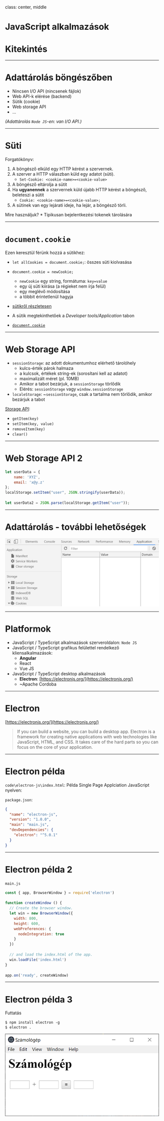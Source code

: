 class: center, middle

# JavaScript alkalmazások 
# Kitekintés

---
# Adattárolás böngészőben

* Nincsen I/O API (nincsenek fájlok)
* Web API-k elérése (backend)
* Sütik (cookie)
* Web storage API
* ...

*(Adattárolás `Node JS`-en: van I/O API.)*

---
# Süti

Forgatókönyv: 
 1. A böngésző elküld egy HTTP kérést a szervernek. 
 1. A szerver a HTTP válaszban küld egy adatot (süti).
    * `Set-Cookie: <cookie-name>=<cookie-value>`
1. A böngésző eltárolja a sütit
1. Ha **ugyanennek** a szervernek küld újabb HTTP kérést a böngésző, beleteszi a sütit
    * `Cookie: <cookie-name>=<cookie-value>;`
1. A sütinek van egy lejárati ideje, ha lejár, a böngésző törli. 

Mire használjuk? 
    * Tipikusan bejelentkezési tokenek tárolására

---
# `document.cookie`

Ezen keresztül férünk hozzá a sütikhez:
* `let allCookies = document.cookie;`: összes süti kiolvasása
* `document.cookie = newCookie;`
    * `newCookie` egy string, formátuma: `key=value`
    * egy új süti kiírása (a régieket nem írja felül)
    * egy meglévő módosítása
    * a többit érintetlenül hagyja


* [sütikről részletesen](https://developer.mozilla.org/en-US/docs/Web/HTTP/Cookies)
* A sütik megtekinthetőek a *Developer tools/Application* tabon
* [`document.cookie`](https://developer.mozilla.org/en-US/docs/Web/API/Document/cookie)

---
# Web Storage API

* `sessionStorage`: az adott dokumentumhoz elérhető tárolóhely
    * kulcs-érték párok halmaza
    * a kulcsok, értékek string-ek (sorosítani kell az adatot)
    * maximalizált méret (pl. 10MB)
    * Amikor a tabot bezárjuk, a `sessionStorage` törlődik
    * Elérés: `sessionStorage` vagy `window.sessionStorage`
* `localeStorage`: ~`sessionStorage`, csak a tartalma nem törlődik, amikor bezárjuk a tabot

[Storage API](https://developer.mozilla.org/en-US/docs/Web/API/Web_Storage_API): 
 * `getItem(key)`
 * `setItem(key, value)`
 * `removeItem(key)`
 * `clear()`

---
# Web Storage API 2

```js
let userData = {
    name: 'XYZ',
    email: 'x@y.z'
};
localStorage.setItem("user", JSON.stringify(userData));

let userData2 = JSON.parse(localStorage.getItem("user"));
```

---
# Adattárolás - további lehetőségek

![](f12app.png)

---

# Platformok

* JavaScript / TypeScript alkalmazások szerveroldalon: `Node JS`
* JavaScript / TypeScript grafikus felülettel rendelkező kliensalkalmazások: 
    * **Angular**
    * React
    * Vue JS
* JavaScript / TypeScript desktop alkalmazások
    * **Electron**: [https://electronjs.org/](https://electronjs.org/)
    * ~Apache Cordoba

---
# Electron

[https://electronjs.org/](https://electronjs.org/)

> If you can build a website, you can build a desktop app. Electron is a framework for creating native applications with web technologies like JavaScript, HTML, and CSS. It takes care of the hard parts so you can focus on the core of your application.

---
# Electron példa

`code\electron-js\index.html`: Példa Single Page Applciation JavaScript nyelven:

`package.json`:

```json
{
  "name": "electron-js",
  "version": "1.0.0",
  "main": "main.js",
  "devDependencies": {
    "electron": "^5.0.1"
  }
}
```

---
# Electron példa 2

`main.js`
```js
const { app, BrowserWindow } = require('electron')

function createWindow () {
  // Create the browser window.
  let win = new BrowserWindow({
    width: 800,
    height: 600,
    webPreferences: {
      nodeIntegration: true
    }
  })

  // and load the index.html of the app.
  win.loadFile('index.html')
}

app.on('ready', createWindow)
```
---
# Electron példa 3

Futtatás
```console
$ npm install electron -g
$ electron .
```

![](calculator.png)








